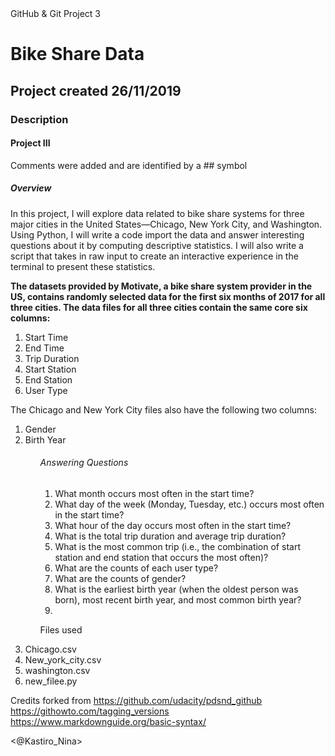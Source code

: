 ﻿<html>
<head>GitHub & Git Project 3 </head>
<h1>Bike Share Data </h1>

<h2>Project created 26/11/2019 </h2>
 
<h3>Description</h3>  

<h4>Project III </h4>

<p> Comments were added and are identified by a ## symbol</p> 

<h5> Overview </h5>

<p>In this project, I will explore data related to bike share systems for three major cities in the United States—Chicago, New York City, and Washington. Using Python,
I will write a code import the data and answer interesting questions about it by computing descriptive statistics. I will also write a script that takes in raw input to create an interactive experience in the terminal to present these statistics.</p>

**The datasets provided by Motivate, a bike share system provider in the US, contains randomly selected data for the first six months of 2017 for all three cities. The data files for all three cities contain the same core six columns:**
<ol>
<li> Start Time </li> 
<li> End Time </li> 
<li> Trip Duration </li> 
<li> Start Station </li> 
<li> End Station </li> 
<li>  User Type </li> 
</ol>

<p>The Chicago and New York City files also have the following two columns:</p>

<ol>
<li>Gender</li>
<li>Birth Year</li>
<ol>


<h6>Answering Questions </h6>
<ol>
<li> What month occurs most often in the start time?</li>
<li> What day of the week (Monday, Tuesday, etc.) occurs most often in the start time? </li>
<li> What hour of the day occurs most often in the start time?</li>
<li> What is the total trip duration and average trip duration?</li>
<li> What is the most common trip (i.e., the combination of start station and end station that occurs the most often)?</li>
<li> What are the counts of each user type?</li>
<li> What are the counts of gender?</li>
<li> What is the earliest birth year (when the oldest person was born), most recent birth year, and most common birth year?</li>
<li></li>
</ol>

<h7>Files used</h7>
</ol>
<li>Chicago.csv </li>
<li>New_york_city.csv</li>
<li>washington.csv</li>
<li>new_filee.py</li>
</ol>

<h8> Credits</h8>
forked from <https://github.com/udacity/pdsnd_github>
<https://githowto.com/tagging_versions>
<https://www.markdownguide.org/basic-syntax/>

<@Kastiro_Nina>

</html>